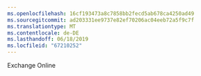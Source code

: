 ```yaml
---
ms.openlocfilehash: 16cf193473a8c7858bb2fecd5ab678ca4250ad49
ms.sourcegitcommit: ad203331ee9737e82ef70206ac04eeb72a5f9c7f
ms.translationtype: MT
ms.contentlocale: de-DE
ms.lasthandoff: 06/18/2019
ms.locfileid: "67210252"
---
```

Exchange Online